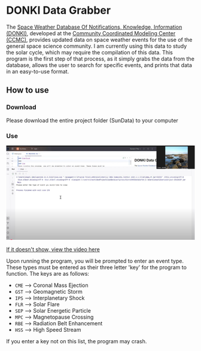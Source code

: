 ﻿# DONKI Data Grabber
The [Space Weather Database Of Notifications, Knowledge,
Information (DONKI)](https://kauai.ccmc.gsfc.nasa.gov/DONKI/), developed at the 
[Community Coordinated Modeling Center (CCMC)](https://ccmc.gsfc.nasa.gov/), 
provides updated data on space weather events for the use of the general space
science community. I am currently using this data to study the solar cycle, which may
require the compilation of this data. This program is the first step of that process, as
it simply grabs the data from the database, allows the user to search for specific events,
and prints that data in an easy-to-use format.

## How to use
### Download
Please download the entire project folder (SunData) to your computer
### Use

[![Watch the video](Video/Thumbnail.png)](https://youtu.be/SvB722k2_Bg)

[If it doesn't show, view the video here](https://youtu.be/SvB722k2_Bg)


Upon running the program, you will be prompted to enter an event type. These types must be
entered as their three letter 'key' for the program to function. The keys are as follows:
- ```CME``` --> Coronal Mass Ejection
- ```GST``` --> Geomagnetic Storm
- ```IPS``` --> Interplanetary Shock
- ```FLR``` --> Solar Flare
- ```SEP``` --> Solar Energetic Particle
- ```MPC``` --> Magnetopause Crossing
- ```RBE``` --> Radiation Belt Enhancement
- ```HSS``` --> High Speed Stream

If you enter a key not on this list, the program may crash. 


